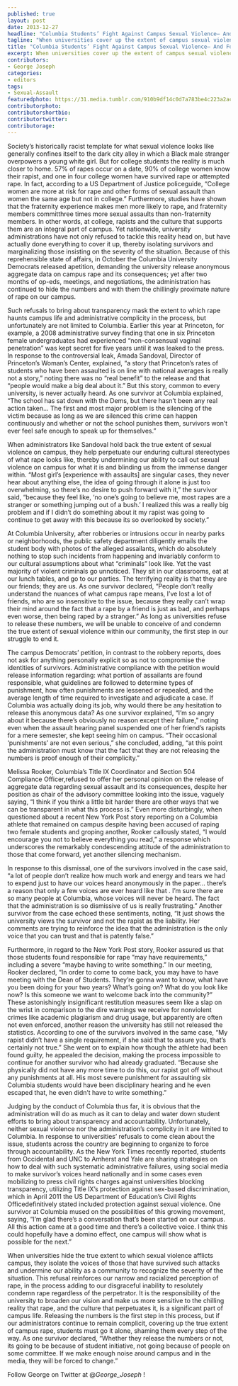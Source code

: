 ```yaml
---
published: true
layout: post
date: 2013-12-27
headline: "Columbia Students’ Fight Against Campus Sexual Violence— And For Administrative Transparency"
tagline: "When universities cover up the extent of campus sexual violence, they marginalize the true gravity of the issue and those fighting back."
title: "Columbia Students’ Fight Against Campus Sexual Violence— And For Administrative Transparency - {young}ist"
excerpt: When universities cover up the extent of campus sexual violence, they marginalize the true gravity of the issue and those fighting back.
contributors: 
- George Joseph
categories:
- editors
tags:
- Sexual-Assault
featuredphoto: https://31.media.tumblr.com/910b9df14c0d7a783be4c223a2ac600f/tumblr_inline_mygbtqgS4r1rkj9dw.jpg
contributorphoto: 
contributorshortbio: 
contributortwitter: 
contributorage: 
---
```

Society’s historically racist template for what sexual violence looks like generally confines itself to the dark city alley in which a Black male stranger overpowers a young white girl. But for college students the reality is much closer to home. 57% of rapes occur on a date, 90% of college women know their rapist, and one in four college women have survived rape or attempted rape. In fact, according to a US Department of Justice policeguide, “College women are more at risk for rape and other forms of sexual assault than women the same age but not in college.” Furthermore, studies have shown that the fraternity experience makes men more likely to rape, and fraternity members committhree times more sexual assaults than non-fraternity members. In other words, at college, rapists and the culture that supports them are an integral part of campus. Yet nationwide, university administrations have not only refused to tackle this reality head on, but have actually done everything to cover it up, thereby isolating survivors and marginalizing those insisting on the severity of the situation. Because of this reprehensible state of affairs, in October the Columbia University Democrats released apetition, demanding the university release anonymous aggregate data on campus rape and its consequences; yet after two months of op-eds, meetings, and negotiations, the administration has continued to hide the numbers and with them the chillingly proximate nature of rape on our campus.
 
Such refusals to bring about transparency mask the extent to which rape haunts campus life and administrative complicity in the process, but unfortunately are not limited to Columbia. Earlier this year at Princeton, for example, a 2008 administrative survey finding that one in six Princeton female undergraduates had experienced “non-consensual vaginal penetration” was kept secret for five years until it was leaked to the press. In response to the controversial leak, Amada Sandoval, Director of Princeton’s Woman’s Center, explained, “a story that Princeton’s rates of students who have been assaulted is on line with national averages is really not a story,” noting there was no “real benefit” to the release and that “people would make a big deal about it.” But this story, common to every university, is never actually heard. As one survivor at Columbia explained, “The school has sat down with the Dems, but there hasn’t been any real action taken… The first and most major problem is the silencing of the victim because as long as we are silenced this crime can happen continuously and whether or not the school punishes them, survivors won’t ever feel safe enough to speak up for themselves.”

When administrators like Sandoval hold back the true extent of sexual violence on campus, they help perpetuate our enduring cultural stereotypes of what rape looks like, thereby undermining our ability to call out sexual violence on campus for what it is and blinding us from the immense danger within. “Most girl’s [experience with assaults] are singular cases, they never hear about anything else, the idea of going through it alone is just too overwhelming, so there’s no desire to push forward with it,” the survivor said, “because they feel like, ‘no one’s going to believe me, most rapes are a stranger or something jumping out of a bush.’ I realized this was a really big problem and if I didn’t do something about it my rapist was going to continue to get away with this because its so overlooked by society.” 

At Columbia University, after robberies or intrusions occur in nearby parks or neighborhoods, the public safety department diligently emails the student body with photos of the alleged assailants, which do absolutely nothing to stop such incidents from happening and invariably conform to our cultural assumptions about what “criminals” look like. Yet the vast majority of violent criminals go unnoticed. They sit in our classrooms, eat at our lunch tables, and go to our parties. The terrifying reality is that they are our friends; they are us. As one survivor declared, “People don’t really understand the nuances of what campus rape means, I’ve lost a lot of friends, who are so insensitive to the issue, because they really can’t wrap their mind around the fact that a rape by a friend is just as bad, and perhaps even worse, then being raped by a stranger.” As long as universities refuse to release these numbers, we will be unable to conceive of and condemn the true extent of sexual violence within our community, the first step in our struggle to end it.

The campus Democrats’ petition, in contrast to the robbery reports, does not ask for anything personally explicit so as not to compromise the identities of survivors. Administrative compliance with the petition would release information regarding: what portion of assailants are found responsible, what guidelines are followed to determine types of punishment, how often punishments are lessened or repealed, and the average length of time required to investigate and adjudicate a case. If Columbia was actually doing its job, why would there be any hesitation to release this anonymous data? As one survivor explained, “I’m so angry about it because there’s obviously no reason except their failure,” noting even when the assault hearing panel suspended one of her friend’s rapists for a mere semester, she kept seeing him on campus. “Their occasional ‘punishments’ are not even serious,” she concluded, adding, “at this point the administration must know that the fact that they are not releasing the numbers is proof enough of their complicity.”

Melissa Rooker, Columbia’s Title IX Coordinator and Section 504 Compliance Officer,refused to offer her personal opinion on the release of aggregate data regarding sexual assault and its consequences, despite her position as chair of the advisory committee looking into the issue, vaguely saying, “I think if you think a little bit harder there are other ways that we can be transparent in what this process is.” Even more disturbingly, when questioned about a recent New York Post story reporting on a Columbia athlete that remained on campus despite having been accused of raping two female students and groping another, Rooker callously stated, “I would encourage you not to believe everything you read,” a response which underscores the remarkably condescending attitude of the administration to those that come forward, yet another silencing mechanism.

In response to this dismissal, one of the survivors involved in the case said, “a lot of people don’t realize how much work and energy and tears we had to expend just to have our voices heard anonymously in the paper… there’s a reason that only a few voices are ever heard like that . I’m sure there are so many people at Columbia, whose voices will never be heard. The fact that the administration is so dismissive of us is really frustrating.” Another survivor from the case echoed these sentiments, noting, “It just shows the university views the survivor and not the rapist as the liability. Her comments are trying to reinforce the idea that the administration is the only voice that you can trust and that is patently false.”

Furthermore, in regard to the New York Post story, Rooker assured us that those students found responsible for rape “may have requirements,” including a severe “maybe having to write something.” In our meeting, Rooker declared, “In order to come to come back, you may have to have meeting with the Dean of Students. They’re gonna want to know, what have you been doing for your two years? What’s going on? What do you look like now? Is this someone we want to welcome back into the community?” These astonishingly insignificant restitution measures seem like a slap on the wrist in comparison to the dire warnings we receive for nonviolent crimes like academic plagiarism and drug usage, but apparently are often not even enforced, another reason the university has still not released the statistics. According to one of the survivors involved in the same case, “My rapist didn’t have a single requirement, if she said that to assure you, that’s certainly not true.” She went on to explain how though the athlete had been found guilty, he appealed the decision, making the process impossible to continue for another survivor who had already graduated. “Because she physically did not have any more time to do this, our rapist got off without any punishments at all. His most severe punishment for assaulting six Columbia students would have been disciplinary hearing and he even escaped that, he even didn’t have to write something.”

Judging by the conduct of Columbia thus far, it is obvious that the administration will do as much as it can to delay and water down student efforts to bring about transparency and accountability. Unfortunately, neither sexual violence nor the administration’s complicity in it are limited to Columbia. In response to universities’ refusals to come clean about the issue, students across the country are beginning to organize to force through accountability. As the New York Times recently reported, students from Occidental and UNC to Amherst and Yale are sharing strategies on how to deal with such systematic administrative failures, using social media to make survivor’s voices heard nationally and in some cases even mobilizing to press civil rights charges against universities blocking transparency, utilizing Title IX’s protection against sex-based discrimination, which in April 2011 the US Department of Education’s Civil Rights Officedefinitively stated included protection against sexual violence. One survivor at Columbia mused on the possibilities of this growing movement, saying, “I’m glad there’s a conversation that’s been started on our campus. All this action came at a good time and there’s a collective voice. I think this could hopefully have a domino effect, one campus will show what is possible for the next.”

When universities hide the true extent to which sexual violence afflicts campus, they isolate the voices of those that have survived such attacks and undermine our ability as a community to recognize the severity of the situation. This refusal reinforces our narrow and racialized perception of rape, in the process adding to our disgraceful inability to resolutely condemn rape regardless of the perpetrator. It is the responsibility of the university to broaden our vision and make us more sensitive to the chilling reality that rape, and the culture that perpetuates it, is a significant part of campus life. Releasing the numbers is the first step in this process, but if our administrators continue to remain complicit, covering up the true extent of campus rape, students must go it alone, shaming them every step of the way. As one survivor declared, “Whether they release the numbers or not, its going to be because of student initiative, not going because of people on some committee. If we make enough noise around campus and in the media, they will be forced to change.”

Follow George on Twitter at @_George_Joseph_ !
